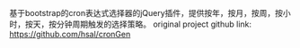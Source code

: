 基于bootstrap的cron表达式选择器的jQuery插件，提供按年，按月，按周，按小时，按天，按分钟周期触发的选择策略。
original project github link: https://github.com/hsal/cronGen
